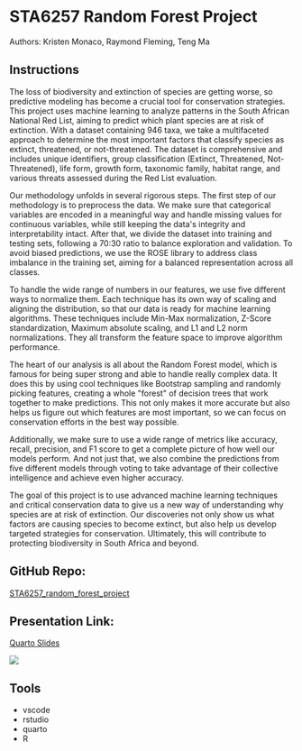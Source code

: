 # STA6257 Random Forest Project
Authors: Kristen Monaco, Raymond Fleming, Teng Ma

## Instructions

The loss of biodiversity and extinction of species are getting worse, so predictive modeling has become a crucial tool for conservation strategies. This project uses machine learning to analyze patterns in the South African National Red List, aiming to predict which plant species are at risk of extinction. With a dataset containing 946 taxa, we take a multifaceted approach to determine the most important factors that classify species as extinct, threatened, or not-threatened. The dataset is comprehensive and includes unique identifiers, group classification (Extinct, Threatened, Not-Threatened), life form, growth form, taxonomic family, habitat range, and various threats assessed during the Red List evaluation.

Our methodology unfolds in several rigorous steps. The first step of our methodology is to preprocess the data. We make sure that categorical variables are encoded in a meaningful way and handle missing values for continuous variables, while still keeping the data's integrity and interpretability intact. After that, we divide the dataset into training and testing sets, following a 70:30 ratio to balance exploration and validation. To avoid biased predictions, we use the ROSE library to address class imbalance in the training set, aiming for a balanced representation across all classes.

To handle the wide range of numbers in our features, we use five different ways to normalize them. Each technique has its own way of scaling and aligning the distribution, so that our data is ready for machine learning algorithms. These techniques include Min-Max normalization, Z-Score standardization, Maximum absolute scaling, and L1 and L2 norm normalizations. They all transform the feature space to improve algorithm performance.

The heart of our analysis is all about the Random Forest model, which is famous for being super strong and able to handle really complex data. It does this by using cool techniques like Bootstrap sampling and randomly picking features, creating a whole "forest" of decision trees that work together to make predictions. This not only makes it more accurate but also helps us figure out which features are most important, so we can focus on conservation efforts in the best way possible.

Additionally, we make sure to use a wide range of metrics like accuracy, recall, precision, and F1 score to get a complete picture of how well our models perform. And not just that, we also combine the predictions from five different models through voting to take advantage of their collective intelligence and achieve even higher accuracy.

The goal of this project is to use advanced machine learning techniques and critical conservation data to give us a new way of understanding why species are at risk of extinction. Our discoveries not only show us what factors are causing species to become extinct, but also help us develop targeted strategies for conservation. Ultimately, this will contribute to protecting biodiversity in South Africa and beyond.

## GitHub Repo:
[STA6257_random_forest_project](https://uwfgit.github.io/STA6257_random_forest_project/)

## Presentation Link:
[Quarto Slides](https://raymondfleming.github.io/RandomForestPresentation/#/title-slide)

![](rf.png)

## Tools
- vscode
- rstudio
- quarto
- R

